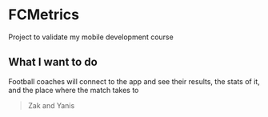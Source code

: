# FCMetrics

Project to validate my mobile development course

## What I want to do 

Football coaches will connect to the app and see their results, the stats of it, and the place where the match takes to


> Zak and Yanis
